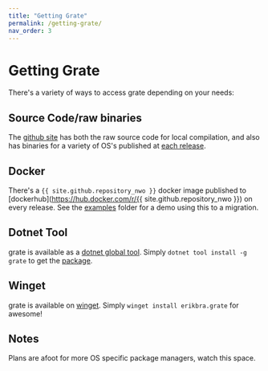 ```yaml
---
title: "Getting Grate"
permalink: /getting-grate/
nav_order: 3
---
```


# Getting Grate

There's a variety of ways to access grate depending on your needs:

## Source Code/raw binaries

The [github site](https://github.com/erikbra/grate/) has both the raw source code for local compilation, and also has binaries for a variety of OS's published at [each release](https://github.com/erikbra/grate/releases/latest).

## Docker

There's a `{{ site.github.repository_nwo }}` docker image published to [dockerhub](https://hub.docker.com/r/{{ site.github.repository_nwo }}) on every release.  See the [examples](https://github.com/erikbra/grate/tree/main/examples) folder for a demo using this to a migration.

## Dotnet Tool

grate is available as a [dotnet global tool](https://docs.microsoft.com/en-us/dotnet/core/tools/global-tools).  Simply `dotnet tool install -g grate` to get the [package](https://www.nuget.org/packages/grate/).

## Winget

grate is available on [winget](https://docs.microsoft.com/en-us/windows/package-manager/winget/).  Simply `winget install erikbra.grate` for awesome!

## Notes

Plans are afoot for more OS specific package managers, watch this space.
